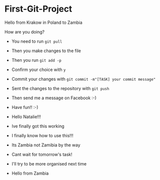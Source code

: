# First-Git-Project

Hello from Krakow in Poland to Zambia

How are you doing?

-   You need to run `git pull`
-   Then you make changes to the file
-   Then you run `git add -p`
-   Confirm your choice with `y`
-   Commit your changes with `git commit -m"[TASK] your commit message"`
-   Sent the changes to the repository with `git push`
-   Then send me a message on Facebook :-)

-   Have fun!! :-)
-   Hello Natalie!!!
-   Ive finally got this working
-   I finally know how to use this!!!
-   Its Zambia not Zamibia by the way
-   Cant wait for tomorrow's task!
-   I'll try to be more organised next time 
-   Hello from Zambia
